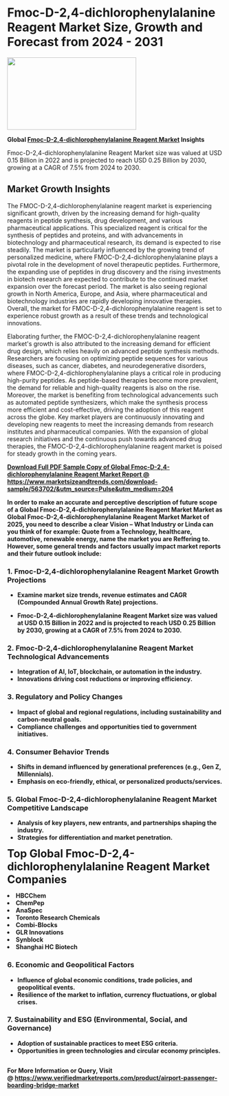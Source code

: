 <H1>Fmoc-D-2,4-dichlorophenylalanine Reagent Market Size, Growth and Forecast from 2024 - 2031</H1><img class="aligncenter size-medium wp-image-584254" src="https://thirdeyenews.in/wp-content/uploads/2024/09/Global-Market-Research-300x168.jpeg" alt="" width="300" height="168" /><p><strong>Global&nbsp;<a href="https://www.marketsizeandtrends.com/download-sample/563702/&amp;utm_source=Pulse&amp;utm_medium=204">Fmoc-D-2,4-dichlorophenylalanine Reagent Market</a> Insights</strong></p><p>Fmoc-D-2,4-dichlorophenylalanine Reagent Market size was valued at USD 0.15 Billion in 2022 and is projected to reach USD 0.25 Billion by 2030, growing at a CAGR of 7.5% from 2024 to 2030.</p><p><h2>Market Growth Insights</h2> <p>The FMOC-D-2,4-dichlorophenylalanine reagent market is experiencing significant growth, driven by the increasing demand for high-quality reagents in peptide synthesis, drug development, and various pharmaceutical applications. This specialized reagent is critical for the synthesis of peptides and proteins, and with advancements in biotechnology and pharmaceutical research, its demand is expected to rise steadily. The market is particularly influenced by the growing trend of personalized medicine, where FMOC-D-2,4-dichlorophenylalanine plays a pivotal role in the development of novel therapeutic peptides. Furthermore, the expanding use of peptides in drug discovery and the rising investments in biotech research are expected to contribute to the continued market expansion over the forecast period. The market is also seeing regional growth in North America, Europe, and Asia, where pharmaceutical and biotechnology industries are rapidly developing innovative therapies. Overall, the market for FMOC-D-2,4-dichlorophenylalanine reagent is set to experience robust growth as a result of these trends and technological innovations.</p> <p><strong><a href="#"></a></strong></p> <p>Elaborating further, the FMOC-D-2,4-dichlorophenylalanine reagent market's growth is also attributed to the increasing demand for efficient drug design, which relies heavily on advanced peptide synthesis methods. Researchers are focusing on optimizing peptide sequences for various diseases, such as cancer, diabetes, and neurodegenerative disorders, where FMOC-D-2,4-dichlorophenylalanine plays a critical role in producing high-purity peptides. As peptide-based therapies become more prevalent, the demand for reliable and high-quality reagents is also on the rise. Moreover, the market is benefiting from technological advancements such as automated peptide synthesizers, which make the synthesis process more efficient and cost-effective, driving the adoption of this reagent across the globe. Key market players are continuously innovating and developing new reagents to meet the increasing demands from research institutes and pharmaceutical companies. With the expansion of global research initiatives and the continuous push towards advanced drug therapies, the FMOC-D-2,4-dichlorophenylalanine reagent market is poised for steady growth in the coming years.</p> <p><strong><a href="#"></p><p><span class=""><strong>Download Full PDF Sample Copy of Global Fmoc-D-2,4-dichlorophenylalanine Reagent Market Report</strong> @ <a href="https://www.marketsizeandtrends.com/download-sample/563702/&amp;utm_source=Pulse&amp;utm_medium=204" target="_blank">https://www.marketsizeandtrends.com/download-sample/563702/&amp;utm_source=Pulse&amp;utm_medium=204</a></span></p><p>In order to make an accurate and perceptive description of future scope of a Global&nbsp;Fmoc-D-2,4-dichlorophenylalanine Reagent Market Market as Global&nbsp;Fmoc-D-2,4-dichlorophenylalanine Reagent Market Market of 2025, you need to describe a clear Vision &ndash; What Industry or Linda can you think of for example: Quote from a Technology, healthcare, automotive, renewable energy, name the market you are Reffering to. However, some general trends and factors usually impact market reports and their future outlook include:</p><h3>1.&nbsp;<strong>Fmoc-D-2,4-dichlorophenylalanine Reagent Market Growth Projections</strong></h3><ul><li>Examine market size trends, revenue estimates and CAGR (Compounded Annual Growth Rate) projections.</li><li><p>Fmoc-D-2,4-dichlorophenylalanine Reagent Market size was valued at USD 0.15 Billion in 2022 and is projected to reach USD 0.25 Billion by 2030, growing at a CAGR of 7.5% from 2024 to 2030.</p></li></ul><h3>2.&nbsp;<strong>Fmoc-D-2,4-dichlorophenylalanine Reagent Market Technological Advancements</strong></h3><ul><li>Integration of AI, IoT, blockchain, or automation in the industry.</li><li>Innovations driving cost reductions or improving efficiency.</li></ul><h3>3.&nbsp;<strong>Regulatory and Policy Changes</strong></h3><ul><li>Impact of global and regional regulations, including sustainability and carbon-neutral goals.</li><li>Compliance challenges and opportunities tied to government initiatives.</li></ul><h3>4.&nbsp;<strong>Consumer Behavior Trends</strong></h3><ul><li>Shifts in demand influenced by generational preferences (e.g., Gen Z, Millennials).</li><li>Emphasis on eco-friendly, ethical, or personalized products/services.</li></ul><h3>5.&nbsp;<strong>Global Fmoc-D-2,4-dichlorophenylalanine Reagent Market Competitive Landscape</strong></h3><ul><li>Analysis of key players, new entrants, and partnerships shaping the industry.</li><li>Strategies for differentiation and market penetration.</li></ul><p data-pm-slice="1 1 []"><span style="color: inherit; font-family: inherit; font-size: 25px;">Top Global Fmoc-D-2,4-dichlorophenylalanine Reagent Market Companies</span></p><div class="" data-test-id=""><p><li>HBCChem</li><li> ChemPep</li><li> AnaSpec</li><li> Toronto Research Chemicals</li><li> Combi-Blocks</li><li> GLR Innovations</li><li> Synblock</li><li> Shanghai HC Biotech</li></p></div><h3>6.&nbsp;<strong>Economic and Geopolitical Factors</strong></h3><ul><li>Influence of global economic conditions, trade policies, and geopolitical events.</li><li>Resilience of the market to inflation, currency fluctuations, or global crises.</li></ul><h3>7.&nbsp;<strong>Sustainability and ESG (Environmental, Social, and Governance)</strong></h3><ul><li>Adoption of sustainable practices to meet ESG criteria.</li><li>Opportunities in green technologies and circular economy principles.</li></ul><h2><strong style="font-size: 14px;">For More Information or Query, Visit @&nbsp;</strong><a style="background-color: #ffffff; font-size: 14px;" href="https://www.marketsizeandtrends.com/report/fmoc-d-2-4-dichlorophenylalanine-reagent-market/" target="_blank">https://www.verifiedmarketreports.com/product/airport-passenger-boarding-bridge-market</a></h2>
